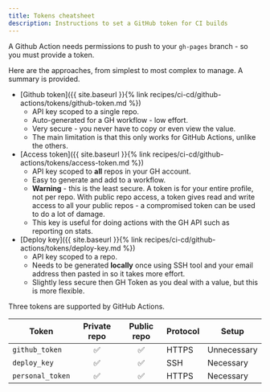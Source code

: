 ```yaml
---
title: Tokens cheatsheet
description: Instructions to set a GitHub token for CI builds
---
```


A Github Action needs permissions to push to your `gh-pages` branch - so you must provide a token.

Here are the approaches, from simplest to most complex to manage. A summary is provided.

- [Github token]({{ site.baseurl }}{% link recipes/ci-cd/github-actions/tokens/github-token.md %})
	- API key scoped to a single repo.
	- Auto-generated for a GH workflow - low effort.
	- Very secure - you never have to copy or even view the value.
	- The main limitation is that this only works for GitHub Actions, unlike the others.
- [Access token]({{ site.baseurl }}{% link recipes/ci-cd/github-actions/tokens/access-token.md %})
	- API key scoped to **all** repos in your GH account.
	- Easy to generate and add to a workflow.
	- **Warning** - this is the least secure. A token is for your entire profile, not per repo. With public repo access, a token gives read and write access to all your public repos - a compromised token can be used to do a lot of damage.
	- This key is useful for doing actions with the GH API such as reporting on stats.
- [Deploy key]({{ site.baseurl }}{% link recipes/ci-cd/github-actions/tokens/deploy-key.md %})
	- API key scoped to a repo.
	- Needs to be generated **locally** once using SSH tool and your email address then pasted in so it takes more effort.
	- Slightly less secure then GH Token as you deal with a value, but this is more flexible.


Three tokens are supported by GitHub Actions.

| Token            | Private repo | Public repo | Protocol | Setup       |
| ---------------- | :----------: | :---------: | -------- | ----------- |
| `github_token`   |      ✅️       |      ✅️      | HTTPS    | Unnecessary |
| `deploy_key`     |      ✅️       |      ✅️      | SSH      | Necessary   |
| `personal_token` |      ✅️       |      ✅️      | HTTPS    | Necessary   |
